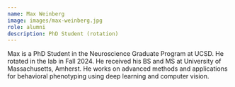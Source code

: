 ```yaml
---
name: Max Weinberg
image: images/max-weinberg.jpg
role: alumni
description: PhD Student (rotation)
---
```


Max is a PhD Student in the Neuroscience Graduate Program at UCSD. He rotated in the lab
in Fall 2024. He received his BS and MS at University of Massachusetts, Amherst. He
works on advanced methods and applications for behavioral phenotyping using deep
learning and computer vision.
